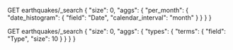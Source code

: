 

GET earthquakes/_search
{
  "size": 0,
  "aggs": {
    "per_month": {
      "date_histogram": {
        "field": "Date",
        "calendar_interval": "month"
      }
    }
  }
}


GET earthquakes/_search
{
  "size": 0,
  "aggs": {
    "types": {
      "terms": {
        "field": "Type",
        "size": 10
      }
    }
  }
}


